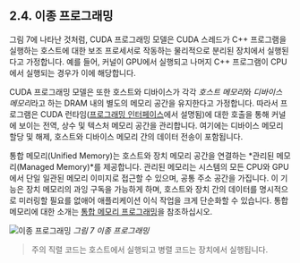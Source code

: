## 2.4. 이종 프로그래밍

그림 7에 나타난 것처럼, CUDA 프로그래밍 모델은 CUDA 스레드가 C++ 프로그램을 실행하는 호스트에 대한 보조 프로세서로 작동하는 물리적으로 분리된 장치에서 실행된다고 가정합니다. 예를 들어, 커널이 GPU에서 실행되고 나머지 C++ 프로그램이 CPU에서 실행되는 경우가 이에 해당합니다.

CUDA 프로그래밍 모델은 또한 호스트와 디바이스가 각각 *호스트 메모리*와 *디바이스 메모리*라고 하는 DRAM 내의 별도의 메모리 공간을 유지한다고 가정합니다. 따라서 프로그램은 CUDA 런타임([프로그래밍 인터페이스](https://docs.nvidia.com/cuda/cuda-c-programming-guide/#programming-interface)에서 설명됨)에 대한 호출을 통해 커널에 보이는 전역, 상수 및 텍스처 메모리 공간을 관리합니다. 여기에는 디바이스 메모리 할당 및 해제, 호스트와 디바이스 메모리 간의 데이터 전송이 포함됩니다.

통합 메모리(Unified Memory)는 호스트와 장치 메모리 공간을 연결하는 *관리된 메모리(Managed Memory)*를 제공합니다. 관리된 메모리는 시스템의 모든 CPU와 GPU에서 단일 일관된 메모리 이미지로 접근할 수 있으며, 공통 주소 공간을 가집니다. 이 기능은 장치 메모리의 과잉 구독을 가능하게 하며, 호스트와 장치 간의 데이터를 명시적으로 미러링할 필요를 없애어 애플리케이션 이식 작업을 크게 단순화할 수 있습니다. 통합 메모리에 대한 소개는 [통합 메모리 프로그래밍](https://docs.nvidia.com/cuda/cuda-c-programming-guide/#um-unified-memory-programming-hd)을 참조하십시오.

![이종 프로그래밍](https://docs.nvidia.com/cuda/cuda-c-programming-guide/_images/heterogeneous-programming.png)
*그림 7 이종 프로그래밍*

> 주의
> 직렬 코드는 호스트에서 실행되고 병렬 코드는 장치에서 실행됩니다.